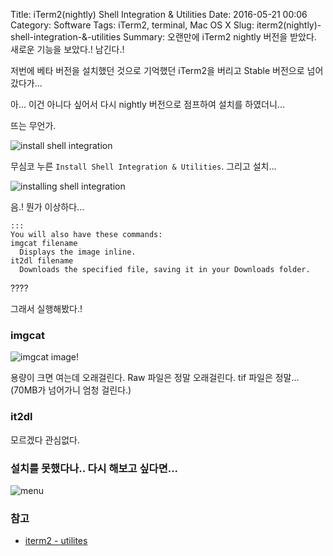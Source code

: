Title: iTerm2(nightly) Shell Integration & Utilities
Date: 2016-05-21 00:06
Category: Software 
Tags: iTerm2, terminal, Mac OS X
Slug: iterm2(nightly)-shell-integration-&-utilities
Summary: 오랜만에 iTerm2 nightly 버전을 받았다. 새로운 기능을 보았다.! 남긴다.!

저번에 베타 버전을 설치했던 것으로 기억했던 iTerm2을 버리고 Stable 버전으로 넘어갔다가...

아... 이건 아니다 싶어서 다시 nightly 버전으로 점프하여 설치를 하였더니...

뜨는 무언가.

![install shell integration]({static}/img/2016-05-21_warning_shell_integration.png)

무심코 누른 `Install Shell Integration & Utilities`. 그리고 설치...

![installing shell integration]({static}/img/2016-05-21_installing_shell_integration.png)

음.! 뭔가 이상하다...

    :::
    You will also have these commands:
    imgcat filename
      Displays the image inline.
    it2dl filename
      Downloads the specified file, saving it in your Downloads folder.

????

그래서 실행해봤다.!

### imgcat

![imgcat image!]({static}/img/2016-05-21_imgcat_image.png)

용량이 크면 여는데 오래걸린다. Raw 파일은 정말 오래걸린다. tif 파일은 정말... (70MB가 넘어가니 엄청 걸린다.)

### it2dl

모르겠다 관심없다.

### 설치를 못했다나.. 다시 해보고 싶다면...

![menu]({static}/img/2016-05-21_menu.png)

### 참고

* [iterm2 - utilites](https://github.com/gnachman/iterm2-website/blob/master/source/utilities.md)

